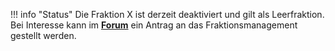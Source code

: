 !!! info "Status"
    Die Fraktion X ist derzeit deaktiviert und gilt als Leerfraktion. <br> Bei Interesse kann im **[Forum](https://germanrp.eu/forum/index.php?board/188-fraktion-vorschlagen/)** ein Antrag an das Fraktionsmanagement gestellt werden.
